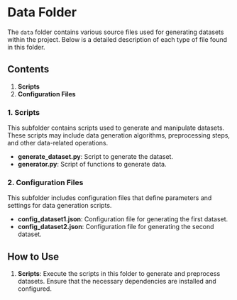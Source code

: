 # Data Folder

The `data` folder contains various source files used for generating datasets within the project. Below is a detailed description of each type of file found in this folder.

## Contents

1. **Scripts**
2. **Configuration Files**

### 1. Scripts

This subfolder contains scripts used to generate and manipulate datasets. These scripts may include data generation algorithms, preprocessing steps, and other data-related operations.

- **generate_dataset.py**: Script to generate the dataset.
- **generator.py**: Script of functions to generate data.

### 2. Configuration Files

This subfolder includes configuration files that define parameters and settings for data generation scripts.

- **config_dataset1.json**: Configuration file for generating the first dataset.
- **config_dataset2.json**: Configuration file for generating the second dataset.

## How to Use

1. **Scripts**: Execute the scripts in this folder to generate and preprocess datasets. Ensure that the necessary dependencies are installed and configured.
